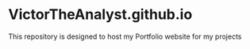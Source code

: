 # VictorTheAnalyst.github.io
This repository is designed to host my Portfolio website for my projects
